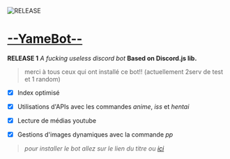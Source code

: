 ![RELEASE](https://media.discordapp.net/attachments/657940718186266645/867785380350525460/releasetestimg2.png?width=1248&height=702)

# [ --YameBot-- ](https://discord.com/oauth2/authorize?client_id=837671311371010048&scope=bot&permissions=8)
**RELEASE 1**
*A fucking useless discord bot*
**Based on Discord.js lib.**

> merci à tous ceux qui ont installé ce bot!!
> (actuellement 2serv de test et 1 random)

- [x] Index optimisé
- [x] Utilisations d'APIs avec les commandes *anime*, *iss* et *hentai*
- [x] Lecture de médias youtube
- [x] Gestions d'images dynamiques avec la commande *pp*


> *pour installer le bot allez sur le lien du titre ou [ici](https://discord.com/oauth2/authorize?client_id=837671311371010048&scope=bot&permissions=8)*
